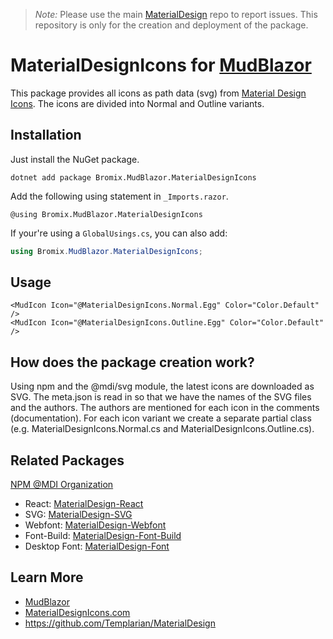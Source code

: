 > _Note:_ Please use the main [MaterialDesign](https://github.com/Templarian/MaterialDesign/issues) repo to report
> issues. This repository is only for the creation and deployment of the package.

# MaterialDesignIcons for [MudBlazor](https://github.com/Garderoben/MudBlazor)

This package provides all icons as path data (svg) from [Material Design Icons](https://materialdesignicons.com). The
icons are divided into Normal and Outline variants.

## Installation

Just install the NuGet package.

```
dotnet add package Bromix.MudBlazor.MaterialDesignIcons
```

Add the following using statement in `_Imports.razor`.

```razor
@using Bromix.MudBlazor.MaterialDesignIcons
```

If your're using a `GlobalUsings.cs`, you can also add:

```c#
using Bromix.MudBlazor.MaterialDesignIcons;
```

## Usage

```razor
<MudIcon Icon="@MaterialDesignIcons.Normal.Egg" Color="Color.Default" />
<MudIcon Icon="@MaterialDesignIcons.Outline.Egg" Color="Color.Default" />
```

## How does the package creation work?

Using npm and the @mdi/svg module, the latest icons are downloaded as SVG. The meta.json is read in so that we have the
names of the SVG files and the authors. The authors are mentioned for each icon in the comments (documentation). For
each icon variant we create a separate partial class (e.g. MaterialDesignIcons.Normal.cs and
MaterialDesignIcons.Outline.cs).

## Related Packages

[NPM @MDI Organization](https://npmjs.com/org/mdi)

- React: [MaterialDesign-React](https://github.com/Templarian/MaterialDesign-React)
- SVG: [MaterialDesign-SVG](https://github.com/Templarian/MaterialDesign-SVG)
- Webfont: [MaterialDesign-Webfont](https://github.com/Templarian/MaterialDesign-Webfont)
- Font-Build: [MaterialDesign-Font-Build](https://github.com/Templarian/MaterialDesign-Font-Build)
- Desktop Font: [MaterialDesign-Font](https://github.com/Templarian/MaterialDesign-Font)

## Learn More

- [MudBlazor](https://github.com/Garderoben/MudBlazor)
- [MaterialDesignIcons.com](https://materialdesignicons.com)
- https://github.com/Templarian/MaterialDesign
